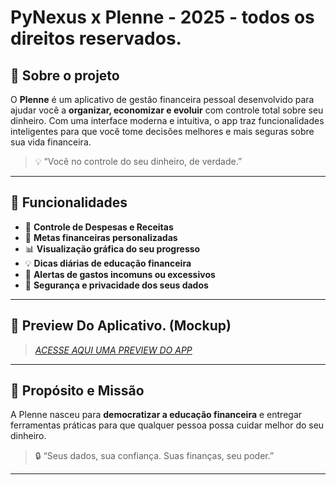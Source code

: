 ﻿# PyNexus x Plenne  - 2025 - todos os direitos reservados.
## 🚀 Sobre o projeto
O **Plenne** é um aplicativo de gestão financeira pessoal desenvolvido para ajudar você a **organizar, economizar e evoluir** com controle total sobre seu dinheiro. 
Com uma interface moderna e intuitiva, o app traz funcionalidades inteligentes para que você tome decisões melhores e mais seguras sobre sua vida financeira.
> 💡 “Você no controle do seu dinheiro, de verdade.”
---
## 🎯 Funcionalidades
- 📅 **Controle de Despesas e Receitas**  
- 🎯 **Metas financeiras personalizadas**  
- 📊 **Visualização gráfica do seu progresso**  
- 💡 **Dicas diárias de educação financeira**  
- 🔔 **Alertas de gastos incomuns ou excessivos**  
- 🔐 **Segurança e privacidade dos seus dados**
---
## 📱 Preview Do Aplicativo. (Mockup)
> _[ACESSE AQUI UMA PREVIEW DO APP](https://caiopolak.github.io/plenne/)_ 
---
## 🧠 Propósito e Missão
A Plenne nasceu para **democratizar a educação financeira** e entregar ferramentas práticas para que qualquer pessoa possa cuidar melhor do seu dinheiro.
> 🔒 “Seus dados, sua confiança. Suas finanças, seu poder.”
---
